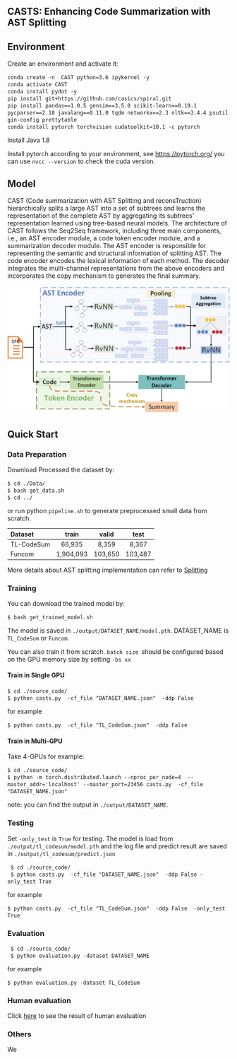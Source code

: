 ## CASTS: Enhancing Code Summarization with AST Splitting

## Environment

Create an environment and activate it:

    conda create -n  CAST python=3.6 ipykernel -y
    conda activate CAST
	conda install pydot -y
	pip install git+https://github.com/casics/spiral.git
	pip install pandas==1.0.5 gensim==3.5.0 scikit-learn==0.19.1 pycparser==2.18 javalang==0.11.0 tqdm networkx==2.3 nltk==3.4.4 psutil gin-config prettytable
    conda install pytorch torchvision cudatoolkit=10.1 -c pytorch

Install Java 1.8

Install pytorch according to your environment, see https://pytorch.org/ 
you can use `nvcc --version` to check the cuda version. 

## Model

CAST (Code summarization with AST Splitting and reconsTruction) hierarchically splits a large AST into a set of subtrees 
and learns the representation of the complete AST by aggregating its subtrees' representation learned using tree-based neural models.
The architecture of CAST follows the Seq2Seq framework, including three main components, i.e., an AST 
encoder module, a code token encoder module, and a summarization decoder module. 
The AST encoder is responsible for representing the semantic and structural information of splitting AST. 
The code encoder encodes the lexical information of each method.
The decoder integrates the multi-channel representations from the above encoders and incorporates the copy mechanism to generates the final summary.

![1](./images/model.png)


## Quick Start 

###  Data Preparation 

Download Processed the dataset by:

    $ cd ./Data/
    $ bash get_data.sh
    $ cd ../
or
run python `pipeline.sh` to generate preprocessed small data from scratch.
   
|Dataset|train|valid|test|
| :--------- | :------: | :----: | :----: |
| TL-CodeSum | 66,935   | 8,359  | 8,367  |
| Funcom     | 1,904,093 | 103,650  | 103,487|

More details about AST splitting implementation can refer to [Splitting](Splitting)

###  Training
You can download the trained model by:

    $ bash get_trained_model.sh

The model is saved in `./output/DATASET_NAME/model.pth`.
DATASET_NAME is `TL_CodeSum` or `Funcom`.

You  can also train it from scratch.
`batch size `should be configured based on the GPU memory size by setting `-bs xx`
#### Train in Single GPU

    $ cd ./source_code/
    $ python casts.py  -cf_file "DATASET_NAME.json"  -ddp False
    
for example

    $ python casts.py  -cf_file "TL_CodeSum.json"  -ddp False
    
#### Train in Multi-GPU

Take 4-GPUs for example:

    $ cd ./source_code/
    $ python -m torch.distributed.launch --nproc_per_node=4  --master_addr='localhost' --master_port=23456 casts.py  -cf_file "DATASET_NAME.json" 



note: you can find the output in `./output/DATASET_NAME`. 

###  Testing 

Set `-only_test` is `True` for testing. 
The model is load from `./output/tl_codesum/model.pth`
and the log file and predict result are saved in `./output/tl_codesum/predict.json`

     $ cd ./source_code/
     $ python casts.py  -cf_file "DATASET_NAME.json"  -ddp False -only_test True
     
for example

    $ python casts.py  -cf_file "TL_CodeSum.json"  -ddp False  -only_test True
  
### Evaluation  
     $ cd ./source_code/
     $ python evaluation.py -dataset DATASET_NAME

for example

    $ python evaluation.py -dataset TL_CodeSum
    
### Human evaluation
    
Click [here](human-evaluation/README.md) to see the result of human evaluation


### Others

We 